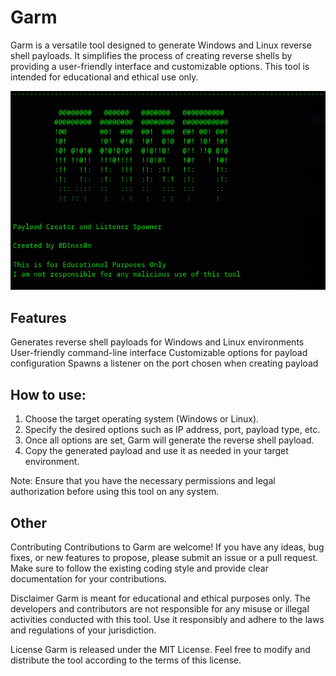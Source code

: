 # Garm
Garm is a versatile tool designed to generate Windows and Linux reverse shell payloads. 
It simplifies the process of creating reverse shells by providing a user-friendly interface and customizable options. 
This tool is intended for educational and ethical use only.

![alt text](https://raw.githubusercontent.com/0d1nss0n/Garm/main/img/Garm.png)

## Features
Generates reverse shell payloads for Windows and Linux environments
User-friendly command-line interface
Customizable options for payload configuration
Spawns a listener on the port chosen when creating payload

## How to use:
1. Choose the target operating system (Windows or Linux).
2. Specify the desired options such as IP address, port, payload type, etc.
3. Once all options are set, Garm will generate the reverse shell payload.
4. Copy the generated payload and use it as needed in your target environment.

Note: Ensure that you have the necessary permissions and legal authorization before using this tool on any system.

## Other
Contributing
Contributions to Garm are welcome! If you have any ideas, bug fixes, or new features to propose, please submit an issue or a pull request. Make sure to follow the existing coding style and provide clear documentation for your contributions.

Disclaimer
Garm is meant for educational and ethical purposes only. The developers and contributors are not responsible for any misuse or illegal activities conducted with this tool. Use it responsibly and adhere to the laws and regulations of your jurisdiction.

License
Garm is released under the MIT License. Feel free to modify and distribute the tool according to the terms of this license.
